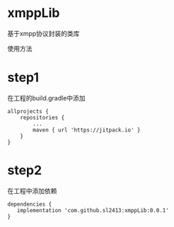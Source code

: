 # xmppLib
基于xmpp协议封装的类库

使用方法

# step1
在工程的build.gradle中添加
~~~
allprojects {
	repositories {
		...
		maven { url 'https://jitpack.io' }
	}
}
~~~
# step2
在工程中添加依赖
~~~
dependencies {
   implementation 'com.github.sl2413:xmppLib:0.0.1'
}
~~~
  

